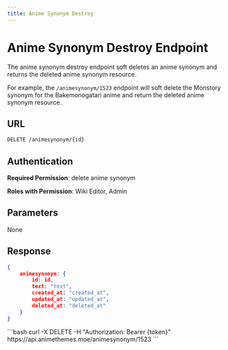 ```yaml
---
title: Anime Synonym Destroy
---
```


<Block>

# Anime Synonym Destroy Endpoint 

The anime synonym destroy endpoint soft deletes an anime synonym and returns the deleted anime synonym resource.

For example, the `/animesynonym/1523` endpoint will soft delete the Monstory synonym for the Bakemonogatari anime and return the deleted anime synonym resource.

## URL

```sh
DELETE /animesynonym/{id}
```

## Authentication

**Required Permission**: delete anime synonym

**Roles with Permission**: Wiki Editor, Admin

## Parameters

None

## Response

```json
{
    animesynonym: {
        id: id,
        text: "text",
        created_at: "created_at",
        updated_at: "updated_at",
        deleted_at: "deleted_at"
    }
}
```

<Example>

<CURL>
```bash
curl -X DELETE -H "Authorization: Bearer {token}" https://api.animethemes.moe/animesynonym/1523
```
</CURL>

</Example>

</Block>